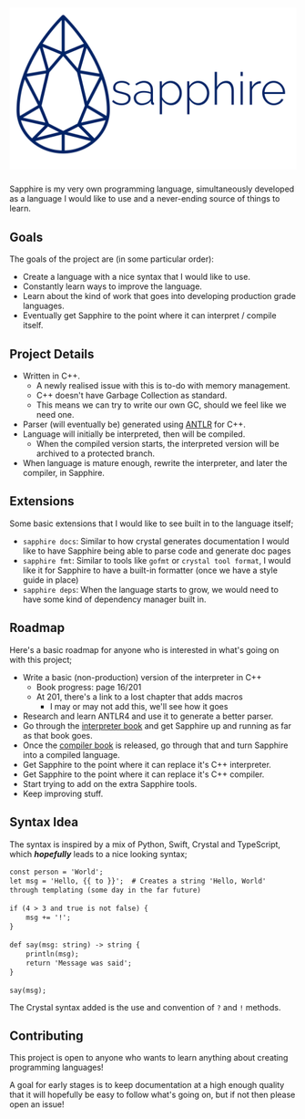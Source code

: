 # ![sapphire logo banner first draft](./img/banner.png)

Sapphire is my very own programming language, simultaneously developed as a language I would like to use and a never-ending source of things to learn.

## Goals
The goals of the project are (in some particular order):
- Create a language with a nice syntax that I would like to use.
- Constantly learn ways to improve the language.
- Learn about the kind of work that goes into developing production grade languages.
- Eventually get Sapphire to the point where it can interpret / compile itself.

## Project Details
- Written in C++.
    - A newly realised issue with this is to-do with memory management.
    - C++ doesn't have Garbage Collection as standard.
    - This means we can try to write our own GC, should we feel like we need one.
- Parser (will eventually be) generated using [ANTLR](http://www.antlr.org/) for C++.
- Language will initially be interpreted, then will be compiled.
    - When the compiled version starts, the interpreted version will be archived to a protected branch.
- When language is mature enough, rewrite the interpreter, and later the compiler, in Sapphire.

## Extensions
Some basic extensions that I would like to see built in to the language itself;
- `sapphire docs`: Similar to how crystal generates documentation I would like to have Sapphire being able to parse code and generate doc pages
- `sapphire fmt`: Similar to tools like `gofmt` or `crystal tool format`, I would like it for Sapphire to have a built-in formatter (once we have a style guide in place)
- `sapphire deps`: When the language starts to grow, we would need to have some kind of dependency manager built in.

## Roadmap
Here's a basic roadmap for anyone who is interested in what's going on with this project;
- Write a basic (non-production) version of the interpreter in C++
    - Book progress: page 16/201
    - At 201, there's a link to a lost chapter that adds macros
        - I may or may not add this, we'll see how it goes
- Research and learn ANTLR4 and use it to generate a better parser.
- Go through the [interpreter book](https://interpreterbook.com) and get Sapphire up and running as far as that book goes.
- Once the [compiler book](https://compilerbook.com) is released, go through that and turn Sapphire into a compiled language.
- Get Sapphire to the point where it can replace it's C++ interpreter.
- Get Sapphire to the point where it can replace it's C++ compiler.
- Start trying to add on the extra Sapphire tools.
- Keep improving stuff.


## Syntax Idea
The syntax is inspired by a mix of Python, Swift, Crystal and TypeScript, which ***hopefully*** leads to a nice looking syntax;

```sapphire
const person = 'World';
let msg = 'Hello, {{ to }}';  # Creates a string 'Hello, World' through templating (some day in the far future)

if (4 > 3 and true is not false) {
    msg += '!';
}

def say(msg: string) -> string {
    println(msg);
    return 'Message was said';
}

say(msg);
```

The Crystal syntax added is the use and convention of `?` and `!` methods.

## Contributing
This project is open to anyone who wants to learn anything about creating programming languages!

A goal for early stages is to keep documentation at a high enough quality that it will hopefully be easy to follow what's going on, but if not then please open an issue!

